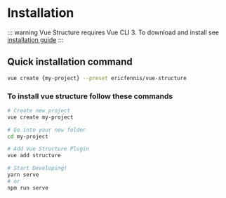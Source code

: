 # Installation

::: warning Vue Structure requires Vue CLI 3.
  To download and install see [installation guide](https://cli.vuejs.org/guide/installation.html) 
:::

## Quick installation command 
``` sh
vue create {my-project} --preset ericfennis/vue-structure
```

### To install vue structure follow these commands 
``` sh
# Create new project
vue create my-project

# Go into your new folder
cd my-project

# Add Vue Structure Plugin
vue add structure

# Start Developing!
yarn serve
# or
npm run serve
```

